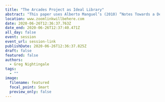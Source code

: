 ```yaml
---
title: "The Arcades Project as Ideal Library"
abstract: "This paper uses Alberto Manguel’s (2010) “Notes Towards a Definition of the Ideal Library” as a starting point to examine the ways in which various writers have tried to characterize, describe, and idealize library spaces and institutions, both real and imagined. I then use Manguel’s thought that “certain books […], in themselves, are an ideal library” (269) to answer the simple yet complex question: In what ways does Walter Benjamin’s The Arcades Project (1999) have the qualities of an ideal library? I conclude with some lessons for other—brick-and-mortar and virtual—libraries"
location: www.zoomlinkwillbehere.com
date: 2020-06-26T12:36:37.763Z
date_end: 2020-06-26T12:37:40.471Z
all_day: false
event: session
event_url: session-link
publishDate: 2020-06-26T12:36:37.825Z
draft: false
featured: false
authors:
  - Greg Nightingale
tags:
  - ""
image:
  filename: featured
  focal_point: Smart
  preview_only: false
---
```

